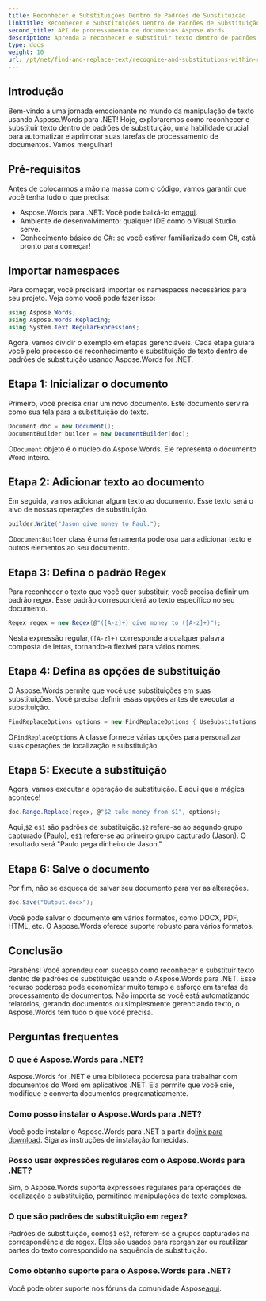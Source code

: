 ```yaml
---
title: Reconhecer e Substituições Dentro de Padrões de Substituição
linktitle: Reconhecer e Substituições Dentro de Padrões de Substituição
second_title: API de processamento de documentos Aspose.Words
description: Aprenda a reconhecer e substituir texto dentro de padrões de substituição usando Aspose.Words para .NET. Guia passo a passo com exemplos detalhados.
type: docs
weight: 10
url: /pt/net/find-and-replace-text/recognize-and-substitutions-within-replacement-patterns/
---
```

## Introdução

Bem-vindo a uma jornada emocionante no mundo da manipulação de texto usando Aspose.Words para .NET! Hoje, exploraremos como reconhecer e substituir texto dentro de padrões de substituição, uma habilidade crucial para automatizar e aprimorar suas tarefas de processamento de documentos. Vamos mergulhar!

## Pré-requisitos

Antes de colocarmos a mão na massa com o código, vamos garantir que você tenha tudo o que precisa:

-  Aspose.Words para .NET: Você pode baixá-lo em[aqui](https://releases.aspose.com/words/net/).
- Ambiente de desenvolvimento: qualquer IDE como o Visual Studio serve.
- Conhecimento básico de C#: se você estiver familiarizado com C#, está pronto para começar!

## Importar namespaces

Para começar, você precisará importar os namespaces necessários para seu projeto. Veja como você pode fazer isso:

```csharp
using Aspose.Words;
using Aspose.Words.Replacing;
using System.Text.RegularExpressions;
```

Agora, vamos dividir o exemplo em etapas gerenciáveis. Cada etapa guiará você pelo processo de reconhecimento e substituição de texto dentro de padrões de substituição usando Aspose.Words for .NET.

## Etapa 1: Inicializar o documento

Primeiro, você precisa criar um novo documento. Este documento servirá como sua tela para a substituição do texto.

```csharp
Document doc = new Document();
DocumentBuilder builder = new DocumentBuilder(doc);
```

 O`Document` objeto é o núcleo do Aspose.Words. Ele representa o documento Word inteiro.

## Etapa 2: Adicionar texto ao documento

Em seguida, vamos adicionar algum texto ao documento. Esse texto será o alvo de nossas operações de substituição.

```csharp
builder.Write("Jason give money to Paul.");
```

 O`DocumentBuilder` class é uma ferramenta poderosa para adicionar texto e outros elementos ao seu documento.

## Etapa 3: Defina o padrão Regex

Para reconhecer o texto que você quer substituir, você precisa definir um padrão regex. Esse padrão corresponderá ao texto específico no seu documento.

```csharp
Regex regex = new Regex(@"([A-z]+) give money to ([A-z]+)");
```

 Nesta expressão regular,`([A-z]+)` corresponde a qualquer palavra composta de letras, tornando-a flexível para vários nomes.

## Etapa 4: Defina as opções de substituição

O Aspose.Words permite que você use substituições em suas substituições. Você precisa definir essas opções antes de executar a substituição.

```csharp
FindReplaceOptions options = new FindReplaceOptions { UseSubstitutions = true };
```

 O`FindReplaceOptions` A classe fornece várias opções para personalizar suas operações de localização e substituição.

## Etapa 5: Execute a substituição

Agora, vamos executar a operação de substituição. É aqui que a mágica acontece!

```csharp
doc.Range.Replace(regex, @"$2 take money from $1", options);
```

 Aqui,`$2` e`$1` são padrões de substituição.`$2` refere-se ao segundo grupo capturado (Paulo), e`$1` refere-se ao primeiro grupo capturado (Jason). O resultado será "Paulo pega dinheiro de Jason."

## Etapa 6: Salve o documento

Por fim, não se esqueça de salvar seu documento para ver as alterações.

```csharp
doc.Save("Output.docx");
```

Você pode salvar o documento em vários formatos, como DOCX, PDF, HTML, etc. O Aspose.Words oferece suporte robusto para vários formatos.

## Conclusão

Parabéns! Você aprendeu com sucesso como reconhecer e substituir texto dentro de padrões de substituição usando o Aspose.Words para .NET. Esse recurso poderoso pode economizar muito tempo e esforço em tarefas de processamento de documentos. Não importa se você está automatizando relatórios, gerando documentos ou simplesmente gerenciando texto, o Aspose.Words tem tudo o que você precisa.

## Perguntas frequentes

### O que é Aspose.Words para .NET?
Aspose.Words for .NET é uma biblioteca poderosa para trabalhar com documentos do Word em aplicativos .NET. Ela permite que você crie, modifique e converta documentos programaticamente.

### Como posso instalar o Aspose.Words para .NET?
 Você pode instalar o Aspose.Words para .NET a partir do[link para download](https://releases.aspose.com/words/net/). Siga as instruções de instalação fornecidas.

### Posso usar expressões regulares com o Aspose.Words para .NET?
Sim, o Aspose.Words suporta expressões regulares para operações de localização e substituição, permitindo manipulações de texto complexas.

### O que são padrões de substituição em regex?
 Padrões de substituição, como`$1` e`$2`, referem-se a grupos capturados na correspondência de regex. Eles são usados para reorganizar ou reutilizar partes do texto correspondido na sequência de substituição.

### Como obtenho suporte para o Aspose.Words para .NET?
 Você pode obter suporte nos fóruns da comunidade Aspose[aqui](https://forum.aspose.com/c/words/8).
